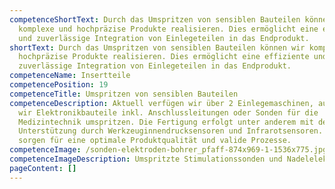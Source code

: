 ```yaml
---
competenceShortText: Durch das Umspritzen von sensiblen Bauteilen können wir
  komplexe und hochpräzise Produkte realisieren. Dies ermöglicht eine effiziente
  und zuverlässige Integration von Einlegeteilen in das Endprodukt.
shortText: Durch das Umspritzen von sensiblen Bauteilen können wir komplexe und
  hochpräzise Produkte realisieren. Dies ermöglicht eine effiziente und
  zuverlässige Integration von Einlegeteilen in das Endprodukt.
competenceName: Insertteile
competencePosition: 19
competenceTitle: Umspritzen von sensiblen Bauteilen
competenceDescription: Aktuell verfügen wir über 2 Einlegemaschinen, auf welchen
  wir Elektronikbauteile inkl. Anschlussleitungen oder Sonden für die
  Medizintechnik umspritzen. Die Fertigung erfolgt unter anderem mit der
  Unterstützung durch Werkzeuginnendrucksensoren und Infrarotsensoren. Diese
  sorgen für eine optimale Produktqualität und valide Prozesse.
competenceImage: /sonden-elektroden-bohrer_pfaff-874x969-1-1536x775.jpg
competenceImageDescription: Umspritzte Stimulationssonden und Nadelelektroden für die Neurochirurgie
pageContent: []
---
```


